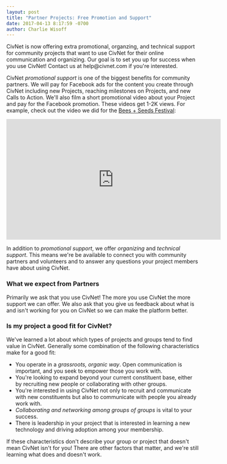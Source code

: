 ```yaml
---
layout: post
title: "Partner Projects: Free Promotion and Support"
date: 2017-04-13 8:17:59 -0700
author: Charlie Wisoff
---
```


<p>CivNet is now offering extra promotional, organzing, and technical support for community projects that want to use CivNet for their online communication and organizing. Our goal is to set you up for success when you use CivNet! Contact us at help@civnet.com if you're interested.</p>

<p>CivNet <i>promotional support</i> is one of the biggest benefits for community partners. We will pay for Facebook ads for the content you create through CivNet including new Projects, reaching milestones on Projects, and new Calls to Action. We'll also film a short promotional video about your Project and pay for the Facebook promotion. These videos get 1-2K views. For example, check out the video we did for the <a href="https://beta.civnet.com/projects/179">Bees + Seeds Festival</a>:</p>

<iframe src="https://www.facebook.com/plugins/video.php?href=https%3A%2F%2Fwww.facebook.com%2FCivNetCo%2Fvideos%2F1664436926904573%2F&show_text=0&width=560" width="560" height="315" style="border:none;overflow:hidden" scrolling="no" frameborder="0" allowTransparency="true" allowFullScreen="true"></iframe>

<p>In addition to <i>promotional support</i>, we offer <i>organizing</i> and <i>technical support</i>. This means we're be available to connect you with community partners and volunteers and to answer any questions your project members have about using CivNet.</p>

<h3 class="blog_header_new_section">What we expect from Partners</h3>
<p>Primarily we ask that you use CivNet! The more you use CivNet the more support we can offer. We also ask that you give us feedback about what is and isn't working for you on CivNet so we can make the platform better.</p>

<h3 class="blog_header_new_section">Is my project a good fit for CivNet?</h3>
<p>We've learned a lot about which types of projects and groups tend to find value in CivNet. Generally some combination of the following characteristics make for a good fit:
	<ul>
		<li>You operate in a <i>grassroots, organic way</i>. Open communication is important, and you seek to empower those you work with.</li>
		<li>You're looking to expand beyond your current constituent base, either by recruiting new people or collaborating with other groups.</li>
		<li>You're interested in using CivNet not only to recruit and communicate with new constituents but also to communicate with people you already work with.</li>
		<li><i>Collaborating and networking among groups of groups</i> is vital to your success.</li>
		<li>There is leadership in your project that is interested in learning a new technology and driving adoption among your membership.</li>
	</ul>
If these characteristics don't describe your group or project that doesn't mean CivNet isn't for you! There are other factors that matter, and we're still learning what does and doesn't work.</p>

